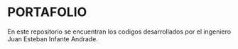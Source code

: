 # PORTAFOLIO

En este repositorio se encuentran los codigos desarrollados por el ingeniero Juan Esteban Infante Andrade.

